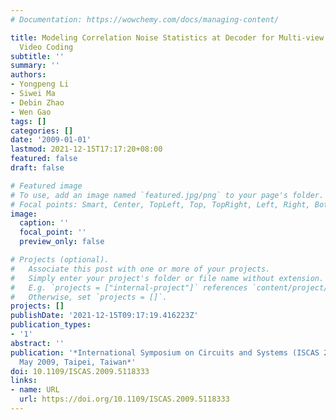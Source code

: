 ```yaml
---
# Documentation: https://wowchemy.com/docs/managing-content/

title: Modeling Correlation Noise Statistics at Decoder for Multi-view Distributed
  Video Coding
subtitle: ''
summary: ''
authors:
- Yongpeng Li
- Siwei Ma
- Debin Zhao
- Wen Gao
tags: []
categories: []
date: '2009-01-01'
lastmod: 2021-12-15T17:17:20+08:00
featured: false
draft: false

# Featured image
# To use, add an image named `featured.jpg/png` to your page's folder.
# Focal points: Smart, Center, TopLeft, Top, TopRight, Left, Right, BottomLeft, Bottom, BottomRight.
image:
  caption: ''
  focal_point: ''
  preview_only: false

# Projects (optional).
#   Associate this post with one or more of your projects.
#   Simply enter your project's folder or file name without extension.
#   E.g. `projects = ["internal-project"]` references `content/project/deep-learning/index.md`.
#   Otherwise, set `projects = []`.
projects: []
publishDate: '2021-12-15T09:17:19.416223Z'
publication_types:
- '1'
abstract: ''
publication: '*International Symposium on Circuits and Systems (ISCAS 2009), 24-17
  May 2009, Taipei, Taiwan*'
doi: 10.1109/ISCAS.2009.5118333
links:
- name: URL
  url: https://doi.org/10.1109/ISCAS.2009.5118333
---
```

